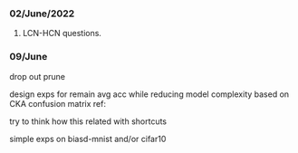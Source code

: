 ### 02/June/2022
1. LCN-HCN questions.

### 09/June
drop out
prune

design exps for
remain avg acc while reducing model complexity based on CKA confusion matrix
ref:

try to think how this related with shortcuts

simple exps on biasd-mnist and/or cifar10
